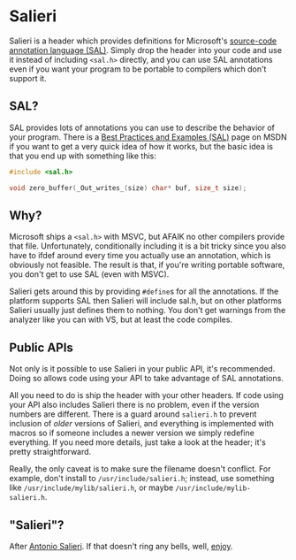# Salieri

Salieri is a header which provides definitions for Microsoft's
[source-code annotation language
(SAL)](https://docs.microsoft.com/en-us/visualstudio/code-quality/understanding-sal).
Simply drop the header into your code and use it instead of including
`<sal.h>` directly, and you can use SAL annotations even if you want
your program to be portable to compilers which don't support it.

## SAL?

SAL provides lots of annotations you can use to describe the behavior
of your program.  There is a [Best Practices and Examples
(SAL)](https://docs.microsoft.com/en-us/visualstudio/code-quality/best-practices-and-examples-sal)
page on MSDN if you want to get a very quick idea of how it works, but
the basic idea is that you end up with something like this:

```c
#include <sal.h>

void zero_buffer(_Out_writes_(size) char* buf, size_t size);
```

## Why?

Microsoft ships a `<sal.h>` with MSVC, but AFAIK no other compilers
provide that file.  Unfortunately, conditionally including it is a bit
tricky since you also have to ifdef around every time you actually use
an annotation, which is obviously not feasible.  The result is that,
if you're writing portable software, you don't get to use SAL (even
with MSVC).

Salieri gets around this by providing `#define`s for all the
annotations.  If the platform supports SAL then Salieri will include
sal.h, but on other platforms Salieri usually just defines them to
nothing.  You don't get warnings from the analyzer like you can with
VS, but at least the code compiles.

## Public APIs

Not only is it possible to use Salieri in your public API, it's
recommended.  Doing so allows code using your API to take advantage of
SAL annotations.

All you need to do is ship the header with your other headers.  If
code using your API also includes Salieri there is no problem, even if
the version numbers are different.  There is a guard around
`salieri.h` to prevent inclusion of *older* versions of Salieri, and
everything is implemented with macros so if someone includes a newer
version we simply redefine everything.  If you need more details, just
take a look at the header; it's pretty straightforward.

Really, the only caveat is to make sure the filename doesn't conflict.
For example, don't install to `/usr/include/salieri.h`; instead, use
something like `/usr/include/mylib/salieri.h`, or maybe
`/usr/include/mylib-salieri.h`.

## "Salieri"?

After [Antonio
Salieri](https://en.wikipedia.org/wiki/Antonio_Salieri).  If that
doesn't ring any bells, well,
[enjoy](https://www.youtube.com/results?search_query=Salieri).